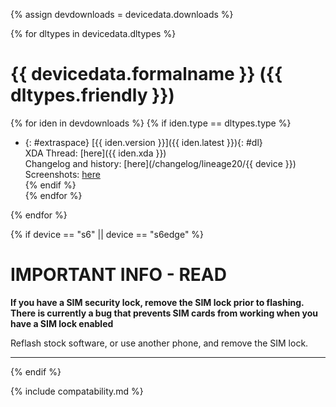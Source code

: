 {% assign devdownloads = devicedata.downloads %}

{% for dltypes in devicedata.dltypes %}
# {{ devicedata.formalname }} ({{ dltypes.friendly }})
{% for iden in devdownloads %}
{% if iden.type == dltypes.type %} 
- {: #extraspace} [{{ iden.version }}]({{ iden.latest }}){: #dl} <br>
XDA Thread: [here]({{ iden.xda }}) <br>
Changelog and history: [here](/changelog/lineage20/{{ device }}) <br>
Screenshots: [here](/screenshots/lineage20/universal7420/screenshots) <br>
{% endif %}  
{% endfor %}

{% endfor %}

{% if device == "s6" || device == "s6edge" %}
# IMPORTANT INFO - READ 
**If you have a SIM security lock, remove the SIM lock prior to flashing. There is currently a bug that prevents SIM cards from working when you have a SIM lock enabled**

Reflash stock software, or use another phone, and remove the SIM lock. 

----------------------------------------------------------------------------

{% endif %}


{% include compatability.md %}
